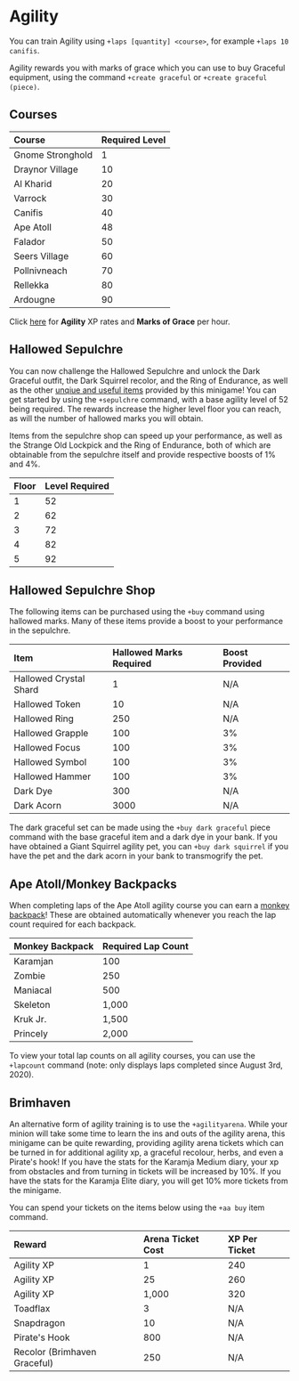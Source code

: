 # Agility

You can train Agility using `+laps [quantity] <course>`, for example `+laps 10 canifis`.

Agility rewards you with marks of grace which you can use to buy Graceful equipment, using the command `+create graceful` or `+create graceful (piece)`.[  
](https://www.oldschool.gg/oldschoolbot/minions?Courses)

## Courses

| Course | Required Level |
| :--- | :--- |
| Gnome Stronghold | 1 |
| Draynor Village | 10 |
| Al Kharid | 20 |
| Varrock | 30 |
| Canifis | 40 |
| Ape Atoll | 48 |
| Falador | 50 |
| Seers Village | 60 |
| Pollnivneach | 70 |
| Rellekka | 80 |
| Ardougne | 90 |

Click [here](https://i.imgur.com/LZGlSgj.png) for **Agility** XP rates and **Marks of Grace** per hour.

## Hallowed Sepulchre

You can now challenge the Hallowed Sepulchre and unlock the Dark Graceful outfit, the Dark Squirrel recolor, and the Ring of Endurance, as well as the other [unqiue and useful items](https://oldschool.runescape.wiki/w/Hallowed_Sepulchre) provided by this minigame! You can get started by using the `+sepulchre` command, with a base agility level of 52 being required. The rewards increase the higher level floor you can reach, as will the number of hallowed marks you will obtain.

Items from the sepulchre shop can speed up your performance, as well as the Strange Old Lockpick and the Ring of Endurance, both of which are obtainable from the sepulchre itself and provide respective boosts of 1% and 4%.

| Floor | Level Required |
| :--- | :--- |
| 1 | 52 |
| 2 | 62 |
| 3 | 72 |
| 4 | 82 |
| 5 | 92 |

## Hallowed Sepulchre Shop

The following items can be purchased using the `+buy` command using hallowed marks. Many of these items provide a boost to your performance in the sepulchre.

| Item | Hallowed Marks Required | Boost Provided |
| :--- | :--- | :--- |
| Hallowed Crystal Shard | 1 | N/A |
| Hallowed Token | 10 | N/A |
| Hallowed Ring | 250 | N/A |
| Hallowed Grapple | 100 | 3% |
| Hallowed Focus | 100 | 3% |
| Hallowed Symbol | 100 | 3% |
| Hallowed Hammer | 100 | 3% |
| Dark Dye | 300 | N/A |
| Dark Acorn | 3000 | N/A |

The dark graceful set can be made using the `+buy dark graceful` piece command with the base graceful item and a dark dye in your bank. If you have obtained a Giant Squirrel agility pet, you can `+buy dark squirrel` if you have the pet and the dark acorn in your bank to transmogrify the pet.

## Ape Atoll/Monkey Backpacks

When completing laps of the Ape Atoll agility course you can earn a [monkey backpack](https://oldschool.runescape.wiki/w/Ape_Atoll_Agility_Course)! These are obtained automatically whenever you reach the lap count required for each backpack.

| Monkey Backpack | Required Lap Count |
| :--- | :--- |
| Karamjan | 100 |
| Zombie | 250 |
| Maniacal | 500 |
| Skeleton | 1,000 |
| Kruk Jr. | 1,500 |
| Princely | 2,000 |

To view your total lap counts on all agility courses, you can use the `+lapcount` command \(note: only displays laps completed since August 3rd, 2020\).

## Brimhaven

An alternative form of agility training is to use the `+agilityarena`. While your minion will take some time to learn the ins and outs of the agility arena, this minigame can be quite rewarding, providing agility arena tickets which can be turned in for additional agility xp, a graceful recolour, herbs, and even a Pirate's hook! If you have the stats for the Karamja Medium diary, your xp from obstacles and from turning in tickets will be increased by 10%. If you have the stats for the Karamja Elite diary, you will get 10% more tickets from the minigame.

You can spend your tickets on the items below using the `+aa buy` item command.

| Reward | Arena Ticket Cost | XP Per Ticket |
| :--- | :--- | :--- |
| Agility XP | 1 | 240 |
| Agility XP | 25 | 260 |
| Agility XP | 1,000 | 320 |
| Toadflax | 3 | N/A |
| Snapdragon | 10 | N/A |
| Pirate's Hook | 800 | N/A |
| Recolor \(Brimhaven Graceful\) | 250 | N/A |



